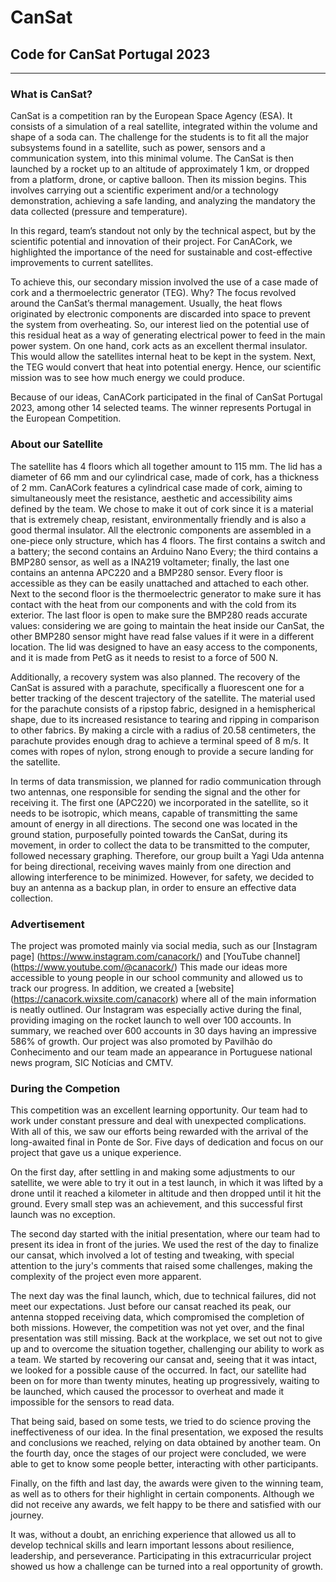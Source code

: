 # CanSat
## Code for CanSat Portugal 2023
---

### What is CanSat?

CanSat is a competition ran by the European Space Agency (ESA). It consists of a simulation of a real satellite, integrated within the volume and shape of a soda can. The challenge for the students is to fit all the major subsystems found in a satellite, such as power, sensors and a communication system, into this minimal volume. The CanSat is then launched by a rocket up to an altitude of approximately 1 km, or dropped from a platform, drone, or captive balloon. Then its mission begins. This involves carrying out a scientific experiment and/or a technology demonstration, achieving a safe landing, and analyzing the mandatory the data collected (pressure and temperature).

In this regard, team’s standout not only by the technical aspect, but by the scientific potential and innovation of their project. For CanACork, we highlighted the importance of the need for sustainable and cost-effective improvements to current satellites.

To achieve this, our secondary mission involved the use of a case made of cork and a thermoelectric generator (TEG). Why? The focus revolved around the CanSat’s thermal management. Usually, the heat flows originated by electronic components are discarded into space to prevent the system from overheating. So, our interest lied on the potential use of this residual heat as a way of generating electrical power to feed in the main power system. On one hand, cork acts as an excellent thermal insulator. This would allow the satellites internal heat to be kept in the system. Next, the TEG would convert that heat into potential energy. Hence, our scientific mission was to see how much energy we could produce.
 
Because of our ideas, CanACork participated in the final of CanSat Portugal 2023, among other 14 selected teams. The winner represents Portugal in the European Competition. 

### About our Satellite
 
The satellite has 4 floors which all together amount to 115 mm. The lid has a diameter of 66 mm and our cylindrical case, made of cork, has a thickness of 2 mm. CanACork features a cylindrical case made of cork, aiming to simultaneously meet the resistance, aesthetic and accessibility aims defined by the team. We chose to make it out of cork since it is a material that is extremely cheap, resistant, environmentally friendly and is also a good thermal insulator. All the electronic components are assembled in a one-piece only structure, which has 4 floors. The first contains a switch and a battery; the second contains an Arduino Nano Every; the third contains a BMP280 sensor, as well as a INA219 voltameter; finally, the last one contains an antenna APC220 and a BMP280 sensor. Every floor is accessible as they can be easily unattached and attached to each other. Next to the second floor is the thermoelectric generator to make sure it has contact with the heat from our components and with the cold from its exterior. The last floor is open to make sure the BMP280 reads accurate values: considering we are going to maintain the heat inside our CanSat, the other BMP280 sensor might have read false values if it were in a different location. The lid was designed to have an easy access to the components, and it is made from PetG as it needs to resist to a force of 500 N.
 
Additionally, a recovery system was also planned. The recovery of the CanSat is assured with a parachute, specifically a fluorescent one for a better tracking of the descent trajectory of the satellite. The material used for the parachute consists of a ripstop fabric, designed in a hemispherical shape, due to its increased resistance to tearing and ripping in comparison to other fabrics. By making a circle with a radius of 20.58 centimeters, the parachute provides enough drag to achieve a terminal speed of 8 m/s. It comes with ropes of nylon, strong enough to provide a secure landing for the satellite.
 
In terms of data transmission, we planned for radio communication through two antennas, one responsible for sending the signal and the other for receiving it. The first one (APC220) we incorporated in the satellite, so it needs to be isotropic, which means, capable of transmitting the same amount of energy in all directions. The second one was located in the ground station, purposefully pointed towards the CanSat, during its movement, in order to collect the data to be transmitted to the computer, followed necessary graphing. Therefore, our group built a Yagi Uda antenna for being directional, receiving waves mainly from one direction and allowing interference to be minimized. However, for safety, we decided to buy an antenna as a backup plan, in order to ensure an effective data collection.

### Advertisement 

The project was promoted mainly via social media, such as our [Instagram page] (https://www.instagram.com/canacork/) and [YouTube channel] (https://www.youtube.com/@canacork/) This made our ideas more accessible to young people in our school community and allowed us to track our progress.
In addition, we created a [website] (https://canacork.wixsite.com/canacork) where all of the main information is neatly outlined.
Our Instagram was especially active during the final, providing imaging on the rocket launch to well over 100 accounts. In summary, we reached over 600 accounts in 30 days having an impressive 586% of growth.
Our project was also promoted by Pavilhão do Conhecimento and our team made an appearance in Portuguese national news program, SIC Notícias and CMTV. 

### During the Competion 

This competition was an excellent learning opportunity. Our team had to work under constant pressure and deal with unexpected complications. With all of this, we saw our efforts being rewarded with the arrival of the long-awaited final in Ponte de Sor. Five days of dedication and focus on our project that gave us a unique experience.

On the first day, after settling in and making some adjustments to our satellite, we were able to try it out in a test launch, in which it was lifted by a drone until it reached a kilometer in altitude and then dropped until it hit the ground. Every small step was an achievement, and this successful first launch was no exception.

The second day started with the initial presentation, where our team had to present its idea in front of the juries. We used the rest of the day to finalize our cansat, which involved a lot of testing and tweaking, with special attention to the jury's comments that raised some challenges, making the complexity of the project even more apparent.

The next day was the final launch, which, due to technical failures, did not meet our expectations. Just before our cansat reached its peak, our antenna stopped receiving data, which compromised the completion of both missions. However, the competition was not yet over, and the final presentation was still missing. Back at the workplace, we set out not to give up and to overcome the situation together, challenging our ability to work as a team. We started by recovering our cansat and, seeing that it was intact, we looked for a possible cause of the occurred. In fact, our satellite had been on for more than twenty minutes, heating up progressively, waiting to be launched, which caused the processor to overheat and made it impossible for the sensors to read data.

That being said, based on some tests, we tried to do science proving the ineffectiveness of our idea. In the final presentation, we exposed the results and conclusions we reached, relying on data obtained by another team.
On the fourth day, once the stages of our project were concluded, we were able to get to know some people better, interacting with other participants.

Finally, on the fifth and last day, the awards were given to the winning team, as well as to others for their highlight in certain components. Although we did not receive any awards, we felt happy to be there and satisfied with our journey.

It was, without a doubt, an enriching experience that allowed us all to develop technical skills and learn important lessons about resilience, leadership, and perseverance. Participating in this extracurricular project showed us how a challenge can be turned into a real opportunity of growth.
